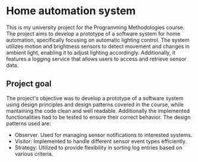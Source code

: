 # Home automation system
This is my university project for the Programming Methodologies course. 
The project aims to develop a prototype of a software system for home automation, specifically focusing on automatic lighting control. 
The system utilizes motion and brightness sensors to detect movement and changes in ambient light, enabling it to adjust lighting accordingly. 
Additionally, it features a logging service that allows users to access and retrieve sensor data.

## Project goal
The project's objective was to develop a prototype of a software system using design principles and design patterns covered in the course, while mantaining the code clean and well readable. 
Additionally the implemented functionalities had to be tested to ensure their correct behavior. The design patterns used are:
- Observer. Used for managing sensor notifications to interested systems.
- Visitor: Implemented to handle different sensor event types efficiently.
- Strategy: Utilized to provide flexibility in sorting log entries based on various criteria.
